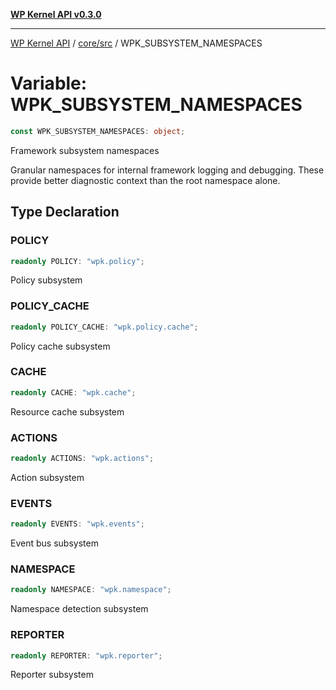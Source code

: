 [**WP Kernel API v0.3.0**](../../../README.md)

---

[WP Kernel API](../../../README.md) / [core/src](../README.md) / WPK_SUBSYSTEM_NAMESPACES

# Variable: WPK_SUBSYSTEM_NAMESPACES

```ts
const WPK_SUBSYSTEM_NAMESPACES: object;
```

Framework subsystem namespaces

Granular namespaces for internal framework logging and debugging.
These provide better diagnostic context than the root namespace alone.

## Type Declaration

### POLICY

```ts
readonly POLICY: "wpk.policy";
```

Policy subsystem

### POLICY_CACHE

```ts
readonly POLICY_CACHE: "wpk.policy.cache";
```

Policy cache subsystem

### CACHE

```ts
readonly CACHE: "wpk.cache";
```

Resource cache subsystem

### ACTIONS

```ts
readonly ACTIONS: "wpk.actions";
```

Action subsystem

### EVENTS

```ts
readonly EVENTS: "wpk.events";
```

Event bus subsystem

### NAMESPACE

```ts
readonly NAMESPACE: "wpk.namespace";
```

Namespace detection subsystem

### REPORTER

```ts
readonly REPORTER: "wpk.reporter";
```

Reporter subsystem
